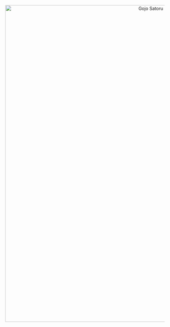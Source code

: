 <p align="center">
  <img src="gojo-satoru-hollow-purple.gif" alt="Gojo Satoru Hollow Purple" width="1000">
</p>
